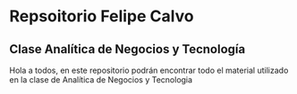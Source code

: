 # Repsoitorio Felipe Calvo 

## Clase Analítica de Negocios y Tecnología

Hola a todos, en este repositorio podrán encontrar todo el material utilizado en la clase de Analítica de Negocios  y Tecnologia
